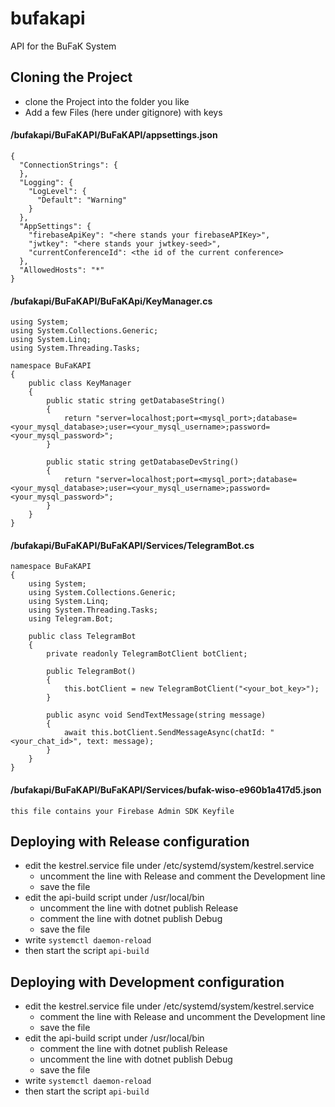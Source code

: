 # bufakapi
API for the BuFaK System

## Cloning the Project
* clone the Project into the folder you like
* Add a few Files (here under gitignore) with keys
#### /bufakapi/BuFaKAPI/BuFaKAPI/appsettings.json
```
{
  "ConnectionStrings": {
  },
  "Logging": {
    "LogLevel": {
      "Default": "Warning"
    }
  },
  "AppSettings": {
    "firebaseApiKey": "<here stands your firebaseAPIKey>",
    "jwtkey": "<here stands your jwtkey-seed>",
    "currentConferenceId": <the id of the current conference>
  },
  "AllowedHosts": "*"
} 
```
#### /bufakapi/BuFaKAPI/BuFaKApi/KeyManager.cs
```
using System;
using System.Collections.Generic;
using System.Linq;
using System.Threading.Tasks;

namespace BuFaKAPI
{
    public class KeyManager
    {
        public static string getDatabaseString()
        {
            return "server=localhost;port=<mysql_port>;database=<your_mysql_database>;user=<your_mysql_username>;password=<your_mysql_password>";
        }

        public static string getDatabaseDevString()
        {
            return "server=localhost;port=<mysql_port>;database=<your_mysql_database>;user=<your_mysql_username>;password=<your_mysql_password>";
        }
    }
}
```
#### /bufakapi/BuFaKAPI/BuFaKAPI/Services/TelegramBot.cs
```
namespace BuFaKAPI
{
    using System;
    using System.Collections.Generic;
    using System.Linq;
    using System.Threading.Tasks;
    using Telegram.Bot;

    public class TelegramBot
    {
        private readonly TelegramBotClient botClient;

        public TelegramBot()
        {
            this.botClient = new TelegramBotClient("<your_bot_key>");
        }

        public async void SendTextMessage(string message)
        {
            await this.botClient.SendMessageAsync(chatId: "<your_chat_id>", text: message);
        }
    }
}
```
#### /bufakapi/BuFaKAPI/BuFaKAPI/Services/bufak-wiso-e960b1a417d5.json
```
this file contains your Firebase Admin SDK Keyfile
```

## Deploying with Release configuration
* edit the kestrel.service file under /etc/systemd/system/kestrel.service
  * uncomment the line with Release and comment the Development line
  * save the file
* edit the api-build script under /usr/local/bin
  * uncomment the line with dotnet publish Release
  * comment the line with dotnet publish Debug
  * save the file
* write `systemctl daemon-reload`
* then start the script `api-build`
## Deploying with Development configuration
* edit the kestrel.service file under /etc/systemd/system/kestrel.service
  * comment the line with Release and uncomment the Development line
  * save the file
* edit the api-build script under /usr/local/bin
  * comment the line with dotnet publish Release
  * uncomment the line with dotnet publish Debug
  * save the file
* write `systemctl daemon-reload`
* then start the script `api-build`
